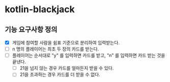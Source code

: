 # kotlin-blackjack

## 기능 요구사항 정의
- [x] 게임에 참여할 사람을 쉼표 기준으로 분리하여 입력받는다.
- [ ] n 명의 플레이어는 최초 두 장의 카드를 받는다.
- [ ] 플레이어는 순서대로 "y" 를 입력하면 카드를 받고, "n" 를 입력하면 카드 받는 것을 끝낸다.
  - [ ] 21을 넘지 않는 경우 카드를 얼마든지 받을 수 있다.
  - [ ] 21을 초과하는 경우 카드를 더 받을 수 없다.
